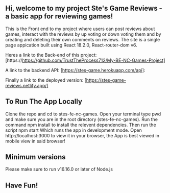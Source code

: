 ## Hi, welcome to my project Ste's Game Reviews - a basic app for reviewing games!

This is the Front end to my project where users can post reviews about games, interact with the reviews by up voting or down voting them and by creating and deleting their own comments on reviews. The site is a single page appication built using React 18.2.0, React-router-dom v6.

Heres a link to the Back-end of this project: [https://https://github.com/TrustTheProcess712/My-BE-NC-Games-Project]

A link to the backend API: [https://stes-game.herokuapp.com/api]:

Finally a link to the deployed version: [https://stes-game-reviews.netlify.app/]

## To Run The App Locally

Clone the repo and cd to stes-fe-nc-games. Open your terminal type pwd and make sure you are in the root directory (stes-fe-nc-games). Run the command npm install to install the relevent dependencies. Then run the script npm start Which runs the app in development mode. Open http://localhost:3000 to view it in your browser, the App is best viewed in mobile view in said browser!

## Minimum versions

Please make sure to run v16.16.0 or later of Node.js

## Have Fun!
